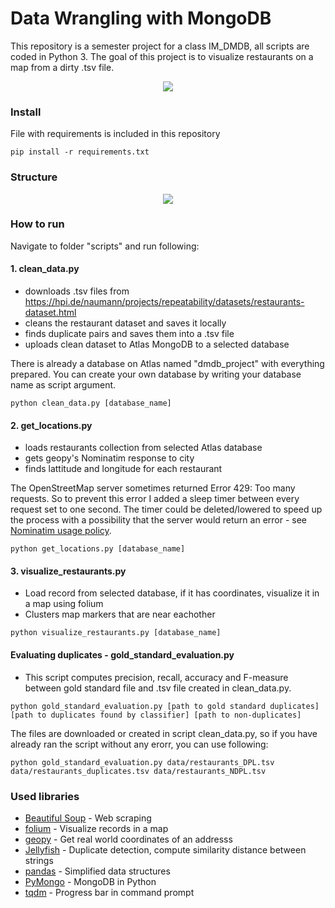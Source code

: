 # Data Wrangling with MongoDB

This repository is a semester project for a class IM_DMDB, all scripts are coded in Python 3. The goal of this project is to visualize restaurants on a map from a dirty .tsv file.

<p align="center"> 
<img src="https://raw.githubusercontent.com/hrdlickajan/dmdb_restaurants/master/img/map.png">
</p>

### Install
File with requirements is included in this repository

```
pip install -r requirements.txt
```

### Structure
<p align="center"> 
<img src="https://raw.githubusercontent.com/hrdlickajan/dmdb_restaurants/master/img/architecture.png">
</p>

### How to run
Navigate to folder "scripts" and run following:
#### 1. clean_data.py
- downloads .tsv files from https://hpi.de/naumann/projects/repeatability/datasets/restaurants-dataset.html
- cleans the restaurant dataset and saves it locally
- finds duplicate pairs and saves them into a .tsv file
- uploads clean dataset to Atlas MongoDB to a selected database

There is already a database on Atlas named "dmdb_project" with everything prepared. You can create your own database by writing your database name as script argument.
```
python clean_data.py [database_name]
```

#### 2. get_locations.py
- loads restaurants collection from selected Atlas database
- gets geopy's Nominatim response to city
- finds lattitude and longitude for each restaurant

The OpenStreetMap server sometimes returned Error 429: Too many requests. So to prevent this error I added a sleep timer between every request set to one second. The timer could be deleted/lowered to speed up the process with a possibility that the server would return an error - see [Nominatim usage policy](https://operations.osmfoundation.org/policies/nominatim/).

```
python get_locations.py [database_name]
```

#### 3. visualize_restaurants.py
- Load record from selected database, if it has coordinates, visualize it in a map using folium
- Clusters map markers that are near eachother

```
python visualize_restaurants.py [database_name]
```

#### Evaluating duplicates - gold_standard_evaluation.py
- This script computes precision, recall, accuracy and F-measure between gold standard file
and .tsv file created in clean_data.py.

```
python gold_standard_evaluation.py [path to gold standard duplicates] [path to duplicates found by classifier] [path to non-duplicates]
```
The files are downloaded or created in script clean_data.py, so if you have already ran the script without any erorr, you can use following:
```
python gold_standard_evaluation.py data/restaurants_DPL.tsv data/restaurants_duplicates.tsv data/restaurants_NDPL.tsv
```

### Used libraries
* [Beautiful Soup](https://pypi.org/project/beautifulsoup4/) - Web scraping
* [folium](https://pypi.org/project/folium/) - Visualize records in a map
* [geopy](https://pypi.org/project/geopy/) - Get real world coordinates of an addresss
* [Jellyfish](https://pypi.org/project/jellyfish/) - Duplicate detection, compute similarity distance between strings
* [pandas](https://pypi.org/project/pandas/) - Simplified data structures
* [PyMongo](https://pypi.org/project/pymongo/) - MongoDB in Python
* [tqdm](https://pypi.org/project/tqdm/) - Progress bar in command prompt
